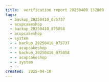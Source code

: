 ```yaml
---
title:  verification report 20250409 132809
tags:
  - backup_20250410_075737
  - acupcakeshop
  - backup_20250410_075058
  - acupcakeshop
  - system
  - - backup_20250410_075737
  - - acupcakeshop
  - - backup_20250410_075058
  - - acupcakeshop
  - - system
  - --
created:  2025-04-10
---
```




